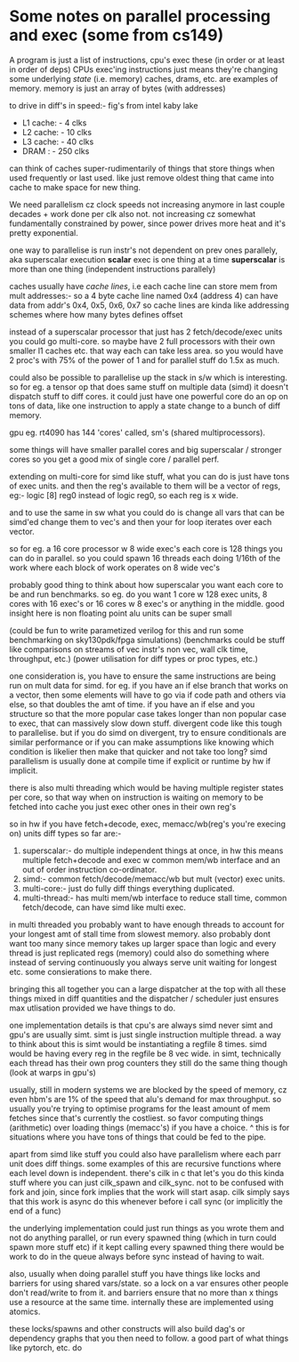 # Some notes on parallel processing and exec (some from cs149)

A program is just a list of instructions, cpu's exec these (in order or at least in order of deps)
CPUs exec'ing instructions just means they're changing some underlying *state* (i.e. memory)
caches, drams, etc. are examples of memory. memory is just an array of bytes (with addresses)

to drive in diff's in speed:-
fig's from intel kaby lake
- L1 cache: - 4 clks
- L2 cache: - 10 clks
- L3 cache: - 40 clks
- DRAM    : - 250 clks

can think of caches super-rudimentarily of things that store things when used frequently or last used.
like just remove oldest thing that came into cache to make space for new thing.

We need parallelism cz clock speeds not increasing anymore in last couple decades + work done per clk also not.
not increasing cz somewhat fundamentally constrained by power, since power drives more heat and it's pretty exponential.

one way to parallelise is run instr's not dependent on prev ones parallely, aka superscalar execution
**scalar** exec is one thing at a time **superscalar** is more than one thing (independent instructions parallely)

caches usually have *cache lines*, i.e each cache line can store mem from mult addresses:-
so a 4 byte cache line named 0x4 (address 4) can have data from addr's 0x4, 0x5, 0x6, 0x7
so cache lines are kinda like addressing schemes where how many bytes defines offset

instead of a superscalar processor that just has 2 fetch/decode/exec units you could go multi-core.
so maybe have 2 full processors with their own smaller l1 caches etc. that way each can take less area.
so you would have 2 proc's with 75% of the power of 1 and for parallel stuff do 1.5x as much.

could also be possible to parallelise up the stack in s/w which is interesting.
so for eg. a tensor op that does same stuff on multiple data (simd) it doesn't dispatch stuff to diff cores.
it could just have one powerful core do an op on tons of data, like one instruction to apply a state change
to a bunch of diff memory.

gpu eg. rt4090 has 144 'cores' called, sm's (shared multiprocessors).

some things will have smaller parallel cores and big superscalar / stronger cores so you get a good mix
of single core / parallel perf.

extending on multi-core for simd like stuff, what you can do is just have tons of exec units.
and then the reg's available to them will be a vector of regs, eg:-
logic [8] reg0 instead of logic reg0, so each reg is x wide.

and to use the same in sw what you could do is change all vars that can be simd'ed change them to vec's
and then your for loop iterates over each vector.

so for eg. a 16 core processor w 8 wide exec's each core is 128 things you can do in parallel.
so you could spawn 16 threads each doing 1/16th of the work where each block of work operates on 8 wide vec's

probably good thing to think about how superscalar you want each core to be and run benchmarks.
so eg. do you want 1 core w 128 exec units, 8 cores with 16 exec's or 16 cores w 8 exec's or anything in the middle.
good insight here is non floating point alu units can be super small

(could be fun to write parametized verilog for this and run some benchmarking on sky130pdk/fpga simulations)
(benchmarks could be stuff like comparisons on streams of vec instr's non vec, wall clk time, throughput, etc.)
(power utilisation for diff types or proc types, etc.)

one consideration is, you have to ensure the same instructions are being run on mult data for simd.
for eg. if you have an if else branch that works on a vector, then some elements will have to go via if code path
and others via else, so that doubles the amt of time.
if you have an if else and you structure so that the more popular case takes longer than non popular case to exec,
that can massively slow down stuff. divergent code like this tough to parallelise.
but if you do simd on divergent, try to ensure conditionals are similar performance or if you can make assumptions
like knowing which condition is likelier then make that quicker and not take too long?
simd parallelism is usually done at compile time if explicit or runtime by hw if implicit.

there is also multi threading which would be having multiple register states per core, so that way when on instruction
is waiting on memory to be fetched into cache you just exec other ones in their own reg's

so in hw if you have fetch+decode, exec, memacc/wb(reg's you're execing on) units diff types so far are:-
1. superscalar:- do multiple independent things at once, in hw this means multiple fetch+decode and exec w common mem/wb interface and an out of order instruction co-ordinator.
2. simd:- common fetch/decode/memacc/wb but mult (vector) exec units.
3. multi-core:- just do fully diff things everything duplicated.
4. multi-thread:- has multi mem/wb interface to reduce stall time, common fetch/decode, can have simd like multi exec.

in multi threaded you probably want to have enough threads to account for your longest amt of stall time from slowest memory.
also probably dont want too many since memory takes up larger space than logic and every thread is just replicated regs (memory)
could also do something where instead of serving continuously you always serve unit waiting for longest etc. some consierations to make there.

bringing this all together you can a large dispatcher at the top with all these things mixed in diff quantities and the dispatcher / scheduler just ensures max utlisation provided we have things to do.

one implementation details is that cpu's are always simd never simt and gpu's are usually simt.
simt is just single instruction multiple thread.
a way to think about this is simt would be instantiating a regfile 8 times.
simd would be having every reg in the regfile be 8 vec wide.
in simt, technically each thread has their own prog counters they still do the same thing though (look at warps in gpu's)

usually, still in modern systems we are blocked by the speed of memory, cz even hbm's are 1% of the speed that alu's demand for max throughput.
so usually you're trying to optimise programs for the least amount of mem fetches since that's currently the costliest.
so favor computing things (arithmetic) over loading things (memacc's) if you have a choice.
^ this is for situations where you have tons of things that could be fed to the pipe.

apart from simd like stuff you could also have parallelism where each parr unit does diff things.
some examples of this are recursive functions where each level down is independent.
there's cilk in c that let's you do this kinda stuff where you can just cilk_spawn and cilk_sync.
not to be confused with fork and join, since fork implies that the work will start asap.
cilk simply says that this work is async do this whenever before i call sync (or implicitly the end of a func)

the underlying implementation could just run things as you wrote them and not do anything parallel,
or run every spawned thing (which in turn could spawn more stuff etc)
if it kept calling every spawned thing there would be work to do in the queue always before sync instead of having to wait.

also, usually when doing parallel stuff you have things like locks and barriers for using shared vars/state.
so a lock on a var ensures other people don't read/write to from it.
and barriers ensure that no more than x things use a resource at the same time.
internally these are implemented using atomics.

these locks/spawns and other constructs will also build dag's or dependency graphs that you then need to follow.
a good part of what things like pytorch, etc. do

